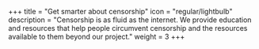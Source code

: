 +++
title = "Get smarter about censorship"
icon = "regular/lightbulb"
description = "Censorship is as fluid as the internet. We provide education and resources that help people circumvent censorship and the resources available to them beyond our project."
weight = 3
+++